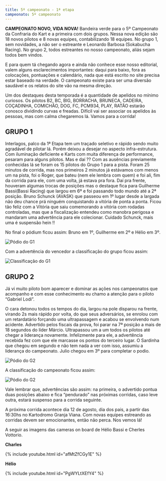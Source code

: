 ```yaml
---
title: 5º campeonato - 1ª etapa
campeonato: 5º campeonato
---
```


**CAMPEONATO NOVO, VIDA NOVA!**
Bandeira verde para o 5º Campeonato da Confraria do Kart e a primeira com dois grupos. Nessa nova edição são 18 novos pilotos e 8 novas equipes, contabilizando 18 equipes. No grupo 1, sem novidades, a não ser o estreante e Leonardo Barbosa (Sokabucha Racing). No grupo 2, todos estreantes no nosso campeonato, aliás sejam todos bem vindos.

E para quem tá chegando agora e ainda não conhece esse nosso editorial, valem alguns esclarecimentos importantes: daqui para baixo, fora as colocações, pontuações e calendário, nada que está escrito no site precisa estar baseado na verdade. O campeonato existe para ser uma diversão saudável e os relatos do site vão na mesma direção.

Um dos destaques desta temporada é a quantidade de apelidos no mínimo curiosos. Os pilotos B2, BC, BIG, BORRACHA, BRUNECA, CADEIRA,  COÇADINHA, COMICHÃO, DOG, FC, PCM934, PLAY, RATÃO estarão conosco dividindo curvas e freadas. Difícil vai ser associar os apelidos às pessoas, mas com calma chegaremos lá. Vamos para a corrida!

## GRUPO 1

Interlagos, palco da 1ª Etapa tem um traçado seletivo e rápido sendo muito agradável de pilotar lá. Porém deixou a desejar no aspecto infra-estrutura. Com iluminação deficiente e Karts com muita diferença de performance, pesaram para alguns pilotos. Mas e daí ?? Com as ausências previamente conhecidas lá se foram os 15 pilotos do Grupo 1 para a pista. Foram 25 minutos de corrida, mas nos primeiros 2 minutos já estávamos com menos um na pista, foi o Roger, que bateu (nem ele lembra com quem) e foi ali, fim da corrida para ele, com uma volta, já estava pra fora. Daí pra frente, houveram algumas trocas de posições mas o destaque fica para Guilherme Bassi(Bassi Racing) que largou em 6º e foi passando todo mundo até a 2ª posição. Bruno Schunck (AVASK) que passeou em 1º lugar desde a largada não deu chance prá ninguém conquistando a vitória de ponta a ponta. Ficou tão feliz com a Vitória que saiu comemorando a vitória com rodadas controladas, mas que a fiscalização entendeu como manobra perigosa e mandaram uma advertência para ele colecionar. Cuidado Schunck, mais uma é suspensão hein !!

No final o pódium ficou assim: Bruno em 1º, Guilherme em 2º e Hélio em 3º.

![Pódio do G1](/uploads/Podio2012_sem2_prova01_InterlagosG1.jpg)

Com a advertência do vencedor a classificação do grupo ficou assim:

![Classificação do G1](/uploads/Classific2012_sem2_prova01_Equipes_e_Pilotos_G2.jpg)

## GRUPO 2

Já vi muito piloto bom aparecer e dominar as ações nos campeonatos que acompanho e com esse conhecimento eu chamo a atenção para o piloto “Gabriel Lodi”.

O cara detonou todos os tempos do dia, largou na pole disparou na frente, virando 2s mais rápido por volta, do que seus adversários, se enrolou com um retardatário forçando uma ultrapassagem e acabou se envolvendo num acidente. Advertido pelos fiscais da prova, foi parar na 7ª posição a mais de 18 segundos do líder Márcio. Ultrapassou um a um todos os pilotos até chegar a liderança novamente. Infelizmente para ele, a advertência recebida fez com que ele marcasse os pontos do terceiro lugar. O Sardinha que chegou em segundo e não tem nada a ver com isso, assumiu a liderança do campeonato. Julio chegou em 3º para completar o podio.

![Pódio do G2](/uploads/Podio2012_sem2_prova01_InterlagosG2.jpg)

A classificação do campeonato ficou assim:

![Pódio do G2](/uploads/Classific2012_sem2_prova01_Equipes_e_Pilotos.jpg)

Vale lembrar que, advertências são assim: na primeira, o advertido pontua duas posições abaixo e fica “pendurado” nas próximas corridas, caso leve outra, estará suspenso para a corrida seguinte.

A próxima corrida acontece dia 12 de agosto, dia dos pais, a partir das 16:30hs no Kartodromo Granja Viana. Com novas equipes estreando as corridas devem ser emocionantes, então não perca. Nos vemos lá!

A seguir as imagens das cameras on board de Hélio Bassi e Cherles Vottorio.

**Charles**

{% include youtube.html id="afMtZfCGy1E" %}

**Hélio**

{% include youtube.html id="PgWYLtXEfY4" %}
